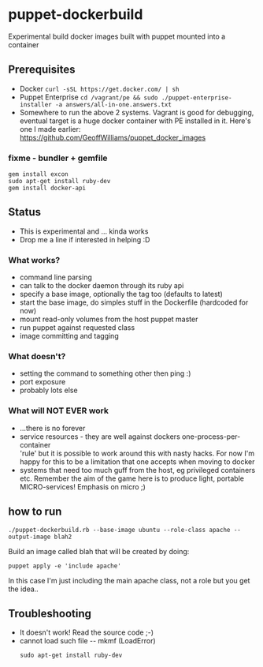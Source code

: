 # puppet-dockerbuild
Experimental build docker images built with puppet mounted into a container

## Prerequisites
* Docker `curl -sSL https://get.docker.com/ | sh`
* Puppet Enterprise `cd /vagrant/pe && sudo ./puppet-enterprise-installer -a answers/all-in-one.answers.txt`
* Somewhere to run the above 2 systems.  Vagrant is good for debugging, eventual target is a huge docker container with PE installed in it.  Here's one I made earlier:  https://github.com/GeoffWilliams/puppet_docker_images

### fixme - bundler + gemfile
```shell
gem install excon
sudo apt-get install ruby-dev
gem install docker-api
```

## Status
* This is experimental and ... kinda works
* Drop me a line if interested in helping :D

### What works?
* command line parsing
* can talk to the docker daemon through its ruby api
* specify a base image, optionally the tag too (defaults to latest)
* start the base image, do simples stuff in the Dockerfile (hardcoded for now)
* mount read-only volumes from the host puppet master
* run puppet against requested class
* image committing and tagging

### What doesn't?
* setting the command to something other then ping :)
* port exposure
* probably lots else

### What will NOT EVER work
* ...there is no forever
* service resources - they are well against dockers one-process-per-container \
  'rule' but it is possible to work around this with nasty hacks.  For now I'm
  happy for this to be a limitation that one accepts when moving to docker
* systems that need too much guff from the host, eg privileged containers etc.
  Remember the aim of the game here is to produce light, portable 
  MICRO-services!  Emphasis on micro ;)

## how to run
```shell
./puppet-dockerbuild.rb --base-image ubuntu --role-class apache --output-image blah2
```
Build an image called blah that will be created by doing:
```shell
puppet apply -e 'include apache'
```
In this case I'm just including the main apache class, not a role but you get the idea..

## Troubleshooting
* It doesn't work!
  Read the source code ;-)
* cannot load such file -- mkmf (LoadError)
  ```shell
  sudo apt-get install ruby-dev
  ```
